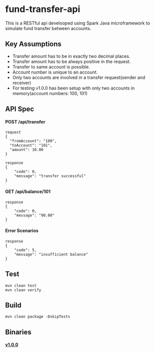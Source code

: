 # fund-transfer-api
This is a RESTful api develooped using Spark Java microframework to simulate fund transfer between accounts.

## Key Assumptions
* Transfer amount has to be in exactly two decimal places.
* Transfer amount has to be always positive in the request.
* Transfer to same account is possible.
* Account number is unique to an account.
* Only two accounts are involved in a transfer request(sender and receiver) 
* For testing v1.0.0 has been setup with only two accounts in memory(account numbers: 100, 101)

## API Spec
#### POST /api/transfer
```
request
{
  "fromAccount": "100",
  "toAccount": "101",
  "amount": 10.00
}
```
```
response
{
    "code": 0,
    "message": "transfer successful"
}
```
#### GET /api/balance/101
```
response
{
    "code": 0,
    "message": "90.00"
}
```
#### Error Scenarios
```
response
{
    "code": 5,
    "message": "insufficient balance"
}
```

## Test
```
mvn clean test
mvn clean verify
```

## Build
```
mvn clean package -DskipTests
```

## Binaries
#### [v1.0.0](https://github.com/chamil-prabodha/fund-transfer-api/releases/tag/v1.0.0)

